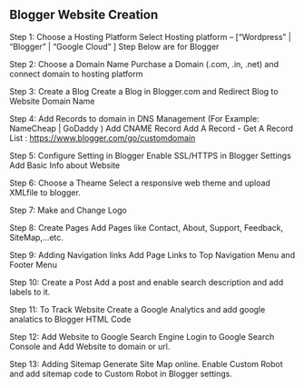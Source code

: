 <h2>Blogger Website Creation</h2>

Step 1: Choose a Hosting Platform
Select Hosting platform – [“Wordpress” | “Blogger” | “Google Cloud” ]
Step Below are for Blogger

Step 2: Choose a Domain Name
Purchase a Domain (.com, .in, .net) and connect domain to hosting platform

Step 3: Create a Blog
Create a Blog in Blogger.com and Redirect Blog to Website Domain Name

Step 4: Add Records to domain in DNS Management (For Example: NameCheap | GoDaddy )
Add CNAME Record
Add A Record - Get A Record List : https://www.blogger.com/go/customdomain 

Step 5: Configure Setting in Blogger
Enable SSL/HTTPS in Blogger Settings
Add Basic Info about Website

Step 6: Choose a Theame
Select a responsive web theme and upload XMLfile  to blogger.

Step 7: Make and Change Logo

Step 8: Create Pages
Add Pages like Contact, About, Support, Feedback, SiteMap,…etc.

Step 9: Adding Navigation links
 Add Page Links to Top Navigation Menu and Footer Menu

Step 10: Create a Post
Add a post and enable search description and add labels to it.

Step 11: To Track Website
Create a Google Analytics and add google analatics to Blogger HTML Code

Step 12:  Add Website to Google Search Engine
Login to Google Search Console and Add Website to domain or url.

Step 13: Adding  Sitemap 
Generate  Site Map online. Enable Custom Robot and add sitemap code to Custom Robot in Blogger settings. 
